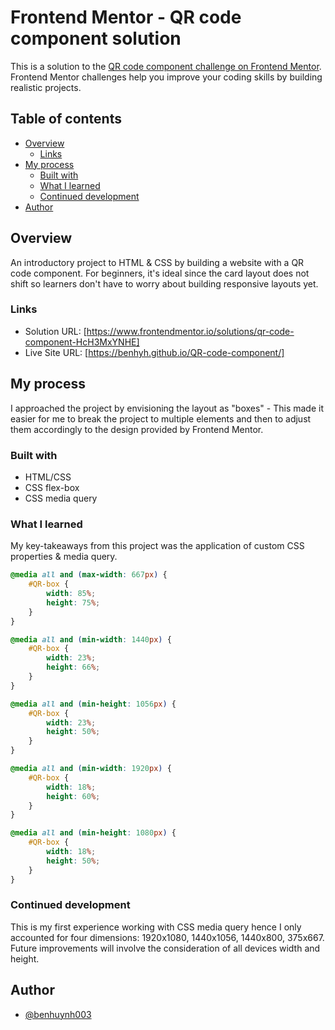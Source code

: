 # Frontend Mentor - QR code component solution

This is a solution to the [QR code component challenge on Frontend Mentor](https://www.frontendmentor.io/challenges/qr-code-component-iux_sIO_H). Frontend Mentor challenges help you improve your coding skills by building realistic projects. 

## Table of contents

- [Overview](#overview)
  - [Links](#links)
- [My process](#my-process)
  - [Built with](#built-with)
  - [What I learned](#what-i-learned)
  - [Continued development](#continued-development)
- [Author](#author)

## Overview

An introductory project to HTML & CSS by building a website with a QR code component. For beginners, it's ideal since the card layout does not shift so learners don't have to worry about building responsive layouts yet.

### Links

- Solution URL: [https://www.frontendmentor.io/solutions/qr-code-component-HcH3MxYNHE]
- Live Site URL: [https://benhyh.github.io/QR-code-component/]

## My process

I approached the project by envisioning the layout as "boxes" - This made it easier for me to break the project to multiple elements and then to adjust them accordingly to the design provided by Frontend Mentor.

### Built with

- HTML/CSS
- CSS flex-box
- CSS media query

### What I learned

My key-takeaways from this project was the application of custom CSS properties & media query. 

```css
@media all and (max-width: 667px) {
    #QR-box {
        width: 85%;
        height: 75%;
    }
}

@media all and (min-width: 1440px) {
    #QR-box {
        width: 23%;
        height: 66%;
    }
}

@media all and (min-height: 1056px) {
    #QR-box {
        width: 23%;
        height: 50%;
    }
}

@media all and (min-width: 1920px) {
    #QR-box {
        width: 18%;
        height: 60%;
    }
}

@media all and (min-height: 1080px) {
    #QR-box {
        width: 18%;
        height: 50%;
    }
}
```
### Continued development

This is my first experience working with CSS media query hence I only accounted for four dimensions: 1920x1080, 1440x1056, 1440x800, 375x667. Future improvements will involve the consideration of all devices width and height.

## Author

- [@benhuynh003](https://www.frontendmentor.io/profile/benhuynh003)



